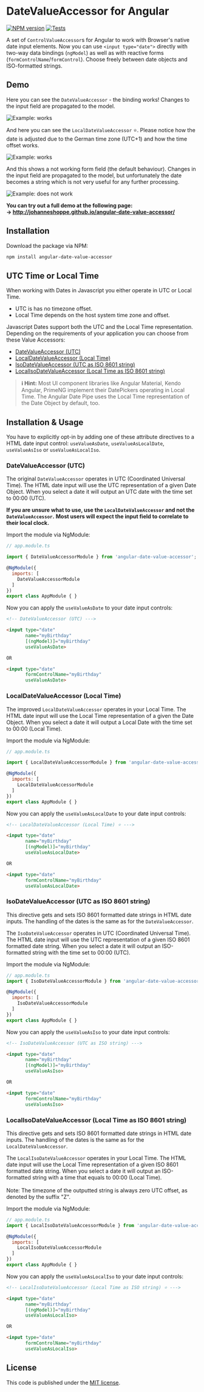 # DateValueAccessor for Angular
[![NPM version][npm-image]][npm-url]
[![Tests][tests-image]][tests-url]

A set of `ControlValueAccessor`s for Angular to work with Browser's native date input elements. 
Now you can use `<input type="date">` directly with two-way data bindings (`ngModel`) as well as with reactive forms (`formControlName`/`formControl`). Choose freely between date objects and ISO-formatted strings.

## Demo

Here you can see the `DateValueAccessor` - the binding works!
Changes to the input field are propagated to the model.

![Example: works](https://johanneshoppe.github.io/angular-date-value-accessor/assets/reactive-works.gif)

And here you can see the `LocalDateValueAccessor` ⭐️.
Please notice how the date is adjusted due to the German time zone (UTC+1) and how the time offset works.

![Example: works](https://johanneshoppe.github.io/angular-date-value-accessor/assets/reactive-works-local.gif)

And this shows a not working form field (the default behaviour).
Changes in the input field are propagated to the model, but unfortunately the date becomes a string which is not very useful for any further processing.

![Example: does not work](https://johanneshoppe.github.io/angular-date-value-accessor/assets/reactive-does-not-work.gif)

**You can try out a full demo at the following page:**  
**→ http://johanneshoppe.github.io/angular-date-value-accessor/**


## Installation

Download the package via NPM:

```bash
npm install angular-date-value-accessor
```


## UTC Time or Local Time
When working with Dates in Javascript you either operate in UTC or Local Time.

* UTC is has no timezone offset.
* Local Time depends on the host system time zone and offset.

Javascript Dates support both the UTC and the Local Time representation.
Depending on the requirements of your application you can choose from these Value Accessors:
* [DateValueAccessor (UTC)](#datevalueaccessor-utc)
* [LocalDateValueAccessor (Local Time)](#localdatevalueaccessor-local-time)
* [IsoDateValueAccessor (UTC as ISO 8601 string)](#isodatevalueaccessor-utc-as-iso-8601-string)
* [LocalIsoDateValueAccessor (Local Time as ISO 8601 string)](#localisodatevalueaccessor-local-time-as-iso-8601-string)


> **ℹ️ Hint:** Most UI component libraries like Angular Material, Kendo Angular, PrimeNG implement their DatePickers operating in Local Time. The Angular Date Pipe uses the Local Time representation of the Date Object by default, too.

## Installation & Usage

You have to explicitly opt-in by adding one of these attribute directives to a HTML date input control: `useValueAsDate`, `useValueAsLocalDate`, `useValueAsIso` or `useValueAsLocalIso`.


### DateValueAccessor (UTC)

The original `DateValueAccessor` operates in UTC (Coordinated Universal Time).
The HTML date input will use the UTC representation of a given Date Object.
When you select a date it will output an UTC date with the time set to 00:00 (UTC).

**If you are unsure what to use, use the `LocalDateValueAccessor` and not the `DateValueAccessor`.**
**Most users will expect the input field to correlate to their local clock.**

Import the module via NgModule:

```js
// app.module.ts

import { DateValueAccessorModule } from 'angular-date-value-accessor';

@NgModule({
  imports: [
    DateValueAccessorModule
  ]
})
export class AppModule { }
```

Now you can apply the `useValueAsDate` to your date input controls:

```html
<!-- DateValueAccessor (UTC) --->

<input type="date"
       name="myBirthday"
       [(ngModel)]="myBirthday"
       useValueAsDate>

OR

<input type="date"
       formControlName="myBirthday"
       useValueAsDate>
```


### LocalDateValueAccessor (Local Time)

The improved `LocalDateValueAccessor` operates in your Local Time.
The HTML date input will use the Local Time representation of a given the Date Object.
When you select a date it will output a Local Date with the time set to 00:00 (Local Time).

Import the module via NgModule:

```js
// app.module.ts

import { LocalDateValueAccessorModule } from 'angular-date-value-accessor';

@NgModule({
  imports: [
    LocalDateValueAccessorModule
  ]
})
export class AppModule { }
```

Now you can apply the `useValueAsLocalDate` to your date input controls:

```html
<!-- LocalDateValueAccessor (Local Time) ⭐️ --->

<input type="date"
       name="myBirthday"
       [(ngModel)]="myBirthday"
       useValueAsLocalDate>

OR

<input type="date"
       formControlName="myBirthday"
       useValueAsLocalDate>
```


### IsoDateValueAccessor (UTC as ISO 8601 string)

This directive gets and sets ISO 8601 formatted date strings in HTML date inputs.
The handling of the dates is the same as for the `DateValueAccessor`.

The `IsoDateValueAccessor` operates in UTC (Coordinated Universal Time).
The HTML date input will use the UTC representation of a given ISO 8601 formatted date string.
When you select a date it will output an ISO-formatted string with the time set to 00:00 (UTC).

Import the module via NgModule:

```js
// app.module.ts
import { IsoDateValueAccessorModule } from 'angular-date-value-accessor';

@NgModule({
  imports: [
    IsoDateValueAccessorModule
  ]
})
export class AppModule { }
```

Now you can apply the `useValueAsIso` to your date input controls:

```html
<!-- IsoDateValueAccessor (UTC as ISO string) --->

<input type="date"
       name="myBirthday"
       [(ngModel)]="myBirthday"
       useValueAsIso>

OR

<input type="date"
       formControlName="myBirthday"
       useValueAsIso>
```


### LocalIsoDateValueAccessor (Local Time as ISO 8601 string)

This directive gets and sets ISO 8601 formatted date strings in HTML date inputs.
The handling of the dates is the same as for the `LocalDateValueAccessor`.

The `LocalIsoDateValueAccessor` operates in your Local Time.
The HTML date input will use the Local Time representation of a given ISO 8601 formatted date string.
When you select a date it will output an ISO-formatted string with a time that equals to 00:00 (Local Time).<br>
<br>
Note: The timezone of the outputted string is always zero UTC offset, as denoted by the suffix "Z".

Import the module via NgModule:

```js
// app.module.ts
import { LocalIsoDateValueAccessorModule } from 'angular-date-value-accessor';

@NgModule({
  imports: [
    LocalIsoDateValueAccessorModule
  ]
})
export class AppModule { }
```

Now you can apply the `useValueAsLocalIso` to your date input controls:

```html
<!-- LocalIsoDateValueAccessor (Local Time as ISO string) ⭐️ --->

<input type="date"
       name="myBirthday"
       [(ngModel)]="myBirthday"
       useValueAsLocalIso>

OR

<input type="date"
       formControlName="myBirthday"
       useValueAsLocalIso>
```


## License

This code is published under the [MIT license](LICENSE).



[npm-url]: https://npmjs.org/package/angular-date-value-accessor
[npm-image]: https://badge.fury.io/js/angular-date-value-accessor.svg
[tests-url]: https://github.com/JohannesHoppe/angular-date-value-accessor/actions?query=workflow%3ATests
[tests-image]: https://github.com/JohannesHoppe/angular-date-value-accessor/workflows/Tests/badge.svg
